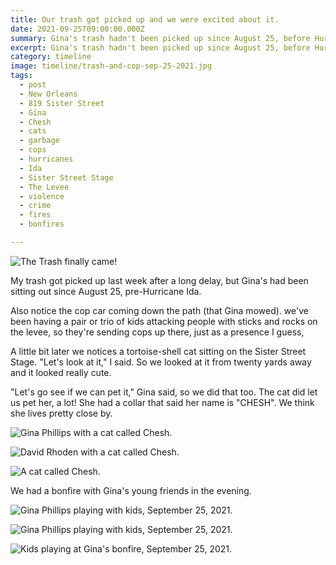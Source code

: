 ```yaml
---
title: Our trash got picked up and we were excited about it.
date: 2021-09-25T09:00:00.000Z
summary: Gina's trash hadn't been picked up since August 25, before Hurricane Ida.
excerpt: Gina's trash hadn't been picked up since August 25, before Hurricane Ida.
category: timeline
image: timeline/trash-and-cop-sep-25-2021.jpg
tags:
  - post 
  - New Orleans
  - 819 Sister Street
  - Gina
  - Chesh
  - cats
  - garbage
  - cops
  - hurricanes
  - Ida
  - Sister Street Stage
  - The Levee
  - violence
  - crime
  - fires
  - bonfires

---
```


![The Trash finally came!](/static/img/timeline/trash-and-cop-sep-25-2021.jpg "The Trash finally came!")

My trash got picked up last week after a long delay, but Gina's had been sitting out since August 25, pre-Hurricane Ida.

Also notice the cop car coming down the path (that Gina mowed). we've been having a pair or trio of kids attacking people with sticks and rocks on the levee, so they're sending cops up there, just as a presence I guess,

A little bit later we notices a tortoise-shell cat sitting on the Sister Street Stage. "Let's look at it," I said. So we looked at it from twenty yards away and it looked really cute.

"Let's go see if we can pet it," Gina said, so we did that too. The cat did let us pet her, a lot! She had a collar that said her name is "CHESH". We think she lives pretty close by.

![Gina Phillips with a cat called Chesh.](/static/img/gina/gina-with-chesh-sep-25-2021.jpg "David Rhoden with a cat called Chesh.")

![David Rhoden with a cat called Chesh.](/static/img/timeline/david-with-chesh-sep-25-2021.jpg "David Rhoden with a cat called Chesh.")

![A cat called Chesh.](/static/img/timeline/chesh-on-porch-sep-25-2021.jpg "A cat called Chesh.")

We had a bonfire with Gina's young friends in the evening.

![Gina Phillips playing with kids, September 25, 2021.](/static/img/gina/gina-and-kids-sep-25-2021.jpg "Gina playing with kids, September, 25, 2021.")

![Gina Phillips playing with kids, September 25, 2021.](/static/img/gina/gina-bonfire-marshmallows-sep-25-2021.jpg "Gina playing with kids, September, 25, 2021.")

![Kids playing at Gina's bonfire, September 25, 2021.](/static/img/timeline/bonfire-kids-sep-25-2021.jpg "Gina playing with kids, September, 25, 2021.")